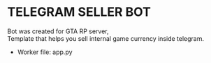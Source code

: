 # TELEGRAM SELLER BOT

Bot was created for GTA RP server, \
Template that helps you sell internal game currency inside telegram.

- Worker file: app.py
